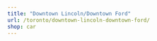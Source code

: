 ```yaml
---
title: "Downtown Lincoln/Downtown Ford"
url: /toronto/downtown-lincoln-downtown-ford/
shop: car
---
```

